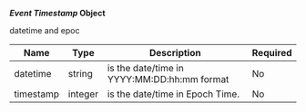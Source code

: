 **_Event Timestamp_ Object**

datetime and epoc

| Name | Type | Description | Required |
| ---- | ---- | ----------- | -------- |
| datetime | string | is the date/time in YYYY:MM:DD:hh:mm format | No |
| timestamp | integer | is the date/time in Epoch Time. | No |